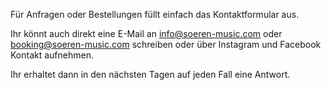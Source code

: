 Für Anfragen oder Bestellungen füllt einfach das Kontaktformular aus. 

Ihr könnt auch direkt eine E-Mail an info@soeren-music.com oder booking@soeren-music.com schreiben 
oder über Instagram und Facebook Kontakt aufnehmen.

 Ihr erhaltet dann in den nächsten Tagen auf jeden Fall eine Antwort.
